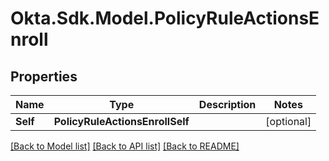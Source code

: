 # Okta.Sdk.Model.PolicyRuleActionsEnroll

## Properties

Name | Type | Description | Notes
------------ | ------------- | ------------- | -------------
**Self** | **PolicyRuleActionsEnrollSelf** |  | [optional] 

[[Back to Model list]](../README.md#documentation-for-models) [[Back to API list]](../README.md#documentation-for-api-endpoints) [[Back to README]](../README.md)

